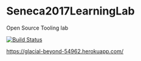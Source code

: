 # Seneca2017LearningLab
Open Source Tooling lab

[![Build Status](https://travis-ci.org/Mordax/Seneca2017LearningLab.svg?branch=master)](https://travis-ci.org/Mordax/Seneca2017LearningLab)

https://glacial-beyond-54962.herokuapp.com/
